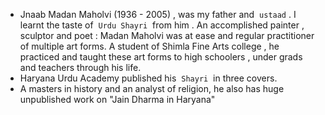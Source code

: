 - Jnaab Madan Maholvi (1936 - 2005) , was my father and  `ustaad` . I learnt the taste of  `Urdu Shayri`  from him . An accomplished painter , sculptor and poet : Madan Maholvi was at ease and regular practitioner of multiple art forms. A student of Shimla Fine Arts college , he practiced and taught these art forms to high schoolers , under grads and teachers through his life.
- Haryana Urdu Academy published his  `Shayri`  in three covers.
- A masters in history and an analyst of religion, he also has huge unpublished work on "Jain Dharma in Haryana"